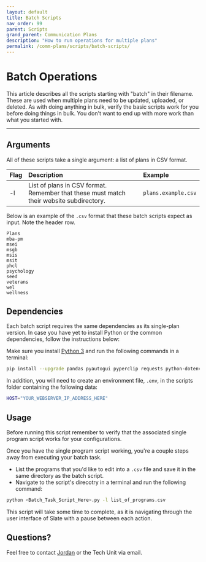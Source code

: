 ```yaml
---
layout: default
title: Batch Scripts
nav_order: 99
parent: Scripts
grand_parent: Communication Plans
description: "How to run operations for multiple plans"
permalink: /comm-plans/scripts/batch-scripts/
---
```


# Batch Operations
This article describes all the scripts starting with "batch" in their filename. These are used when multiple plans need to be updated, uploaded, or deleted. As with doing anything in bulk, verify the basic scripts work for you before doing things in bulk. You don't want to end up with more work than what you started with.

---

## Arguments
All of these scripts take a single argument: a list of plans in CSV format.

| Flag | Description                                                                             | Example             |
| :--- | :-------------------------------------------------------------------------------------- | :------------------ |
| -l   | List of plans in CSV format. Remember that these must match their website subdirectory. | `plans.example.csv` |

Below is an example of the `.csv` format that these batch scripts expect as input. Note the header row.

```csv
Plans
mba-pm
msei
msgb
msis
msit
phcl
psychology
seed
veterans
wel
wellness
```

## Dependencies
Each batch script requires the same dependencies as its single-plan version. In case you have yet to install Python or the common dependencies, follow the instructions below:

Make sure you install [Python 3](https://www.python.org/downloads/) and run the following commands in a terminal:

```bash
pip install --upgrade pandas pyautogui pyperclip requests python-dotenv
```

In addition, you will need to create an environment file, `.env`, in the scripts folder containing the following data:

```bash
HOST="YOUR_WEBSERVER_IP_ADDRESS_HERE"
```

## Usage
Before running this script remember to verify that the associated single program script works for your configurations. 

Once you have the single program script working, you're a couple steps away from executing your batch task. 

* List the programs that you'd like to edit into a `.csv` file and save it in the same directory as the batch script. 
* Navigate to the script's direcotry in a terminal and run the following command:

```bash
python <Batch_Task_Script_Here>.py -l list_of_programs.csv
```

This script will take some time to complete, as it is navigating through the user interface of Slate with a pause between each action.   

## Questions?
Feel free to contact [Jordan](mailto:jordan.scruggs@msstate.edu) or the Tech Unit via email.
